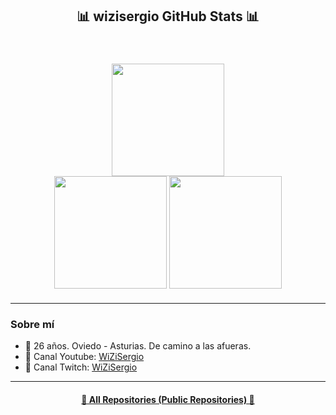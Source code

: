 
<h2 align="center" style="font-family: Rubik 80s Fade">📊 wizisergio GitHub Stats 📊</h2>

<br />
<div width="100%" style="margin: 20px" align="center">
  <img
    height="180"
    src="https://stats.hedystia.com/api?username=wizisergio&theme=synthwave"
  />
  <br />
  <img
    height="180"
    src="https://github-readme-stats.vercel.app/api/top-langs/?username=wizisergio&layout=compact&theme=dracula&langs_count=9&border_color=61dafb&border_radius=10"
  />
  <img
    height="180"
    src="https://github-readme-streak-stats.herokuapp.com/?user=wizisergio&theme=dracula&count-private=true&v=2&border=61dafb&border_radius=10"
  />
</div>
<hr />



### Sobre mí

- 🧠 26 años. Oviedo - Asturias. De camino a las afueras.
- 🎥 Canal Youtube: [WiZiSergio](https://www.youtube.com/@WiZiSergio18)
- 🎥 Canal Twitch: [WiZiSergio](https://www.twitch.tv/wizisergio)

***


<h4 align="center">
  <a href="https://github.com/samuelvergaramartin?tab=repositories" title="Show Repositories">📂 All Repositories (Public Repositories) 📂</a>
</h4>
